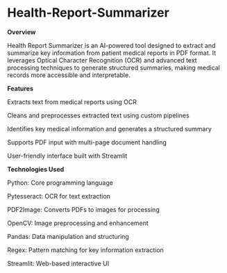 # Health-Report-Summarizer
**Overview**

Health Report Summarizer is an AI-powered tool designed to extract and summarize key information from patient medical reports in PDF format. It leverages Optical Character Recognition (OCR) and advanced text processing techniques to generate structured summaries, making medical records more accessible and interpretable.

**Features**

Extracts text from medical reports using OCR

Cleans and preprocesses extracted text using custom pipelines

Identifies key medical information and generates a structured summary

Supports PDF input with multi-page document handling

User-friendly interface built with Streamlit

**Technologies Used**

Python: Core programming language

Pytesseract: OCR for text extraction

PDF2Image: Converts PDFs to images for processing

OpenCV: Image preprocessing and enhancement

Pandas: Data manipulation and structuring

Regex: Pattern matching for key information extraction

Streamlit: Web-based interactive UI
